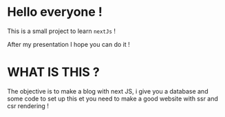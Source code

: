 # Hello everyone !

This is a small project to learn `nextJs` !

After my presentation I hope you can do it !

# WHAT IS THIS ?

The objective is to make a blog with next JS, i give you a database and some code to set up this et you need to make 
a good website with ssr and csr rendering !